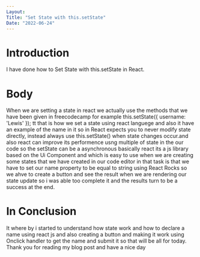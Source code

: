 ```yaml
---
Layout:
Title: "Set State with this.setState"
Date: "2022-06-24"
---
```


# Introduction

I have done how to Set State with this.setState in React.

# Body 

When we are setting a state in react we actually use the methods that we have been given in freecodecamp for example 
this.setState({
  username: 'Lewis'
});
tt
that is how we set a state using react languege and also it have an example of the name in it so in React expects you to never modify state directly, instead always use this.setState() when state changes occur.and also react can improve its performence usng multiple of state in the our code so the setState can be a asynchronous basically react its a js library based on the Ui Component and which is easy to use when we are creating some states that we have created in our code editor in that task is that we have to set our name property to be equal to string using React Rocks so we ahve to create a button and see the result when we are rendering our state update so i was able too complete it and the results turn to be a success at the end.

# In Conclusion

It where by i started to understand how state work and how to declare a name using react js and also creating a button and making it work using Onclick handler to get the name and submit it so that will be all for today. Thank you for reading my blog post and have a nice day